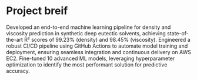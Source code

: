 # Project breif
Developed an end-to-end machine learning pipeline for density and viscosity prediction in synthetic deep eutectic solvents, achieving state-of-the-art R² scores of 99.23% (density) and 98.45% (viscosity).
Engineered a robust CI/CD pipeline using GitHub Actions to automate model training and deployment, ensuring seamless integration and continuous delivery on AWS EC2.
Fine-tuned 10 advanced ML models, leveraging hyperparameter optimization to identify the most performant solution for predictive accuracy.

